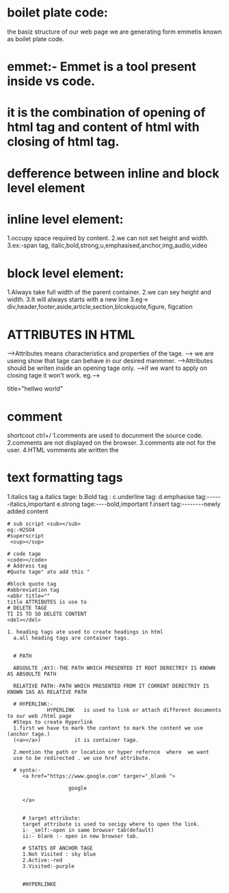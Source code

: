 # boilet plate code:
 the basiz structure of our web page we are generating form emmetis known as boilet plate code.

 # emmet:- Emmet is a tool present inside vs code.
 
  

# it is the combination of opening of html tag and  content of html with closing of html tag.
# defference between inline and block level element
# inline level element:
  1.occupy space required by content.
  2.we can not set height and width.
  3.ex:-span tag, italic,bold,strong,u,emphasised,anchor,img,audio,video

  # block level element:
  1.Always take full width of the parent container.
  2.we can sey height and width.
  3.It will always starts with a new line 
  3.eg-> div,header,footer,aside,article,section,blcokquote,figure,
  figcation

  # ATTRIBUTES IN HTML
   -->Attributes means characteristics and properties of the tage.
   --> we are useing show that tage can behave in our desired manmmer.
   -->Attributes should be writen inside an opening tage only. 
   -->if we want to apply on closing tage it won't work.
   eg.--><p>title="hellwo world"</p>
   # comment
   shortcout ctrl+/
   1.comments are used to docunment the source code.
   2.comments are not displayed on the browser.
   3.comments ate not for the user.
   4.HTML vomments ate written the<!--  -->
   # text formatting tags
   1.italics tag
    <!-- it is use to fromating the words -->
    a.italics tage:<i></i>
    b.Bold tag :<b></b>
    c.underline tag:<u></u>
    <!-- it is use to fromating the taxt -->
    d.emphasise tag:<em></em>------italics,important
    e.strong tage:<strong></strong>----bold,important
    f.insert tag:<ins></ins>--------newly added content

    # sub script <sub></sub>
    eg:-H2SO4
    #superscript
     <sup></sup>

    # code tage
    <code></code>
    # Address tag
    #Quote tage" ato add this "
  
    #block quote tag
    #abbreviation tag
    <abbr title=""
    title ATTRIBUTES is use to 
    # DELETE TAGE
    TI IS TO SO DELETE CONTENT
    <del></del>

    1. heading tags ate used to create headings in html
      a.all heading tags are container tags.


      # PATH

      ABSOULTE ;AYJ:-THE PATH WHICH PRESENTED IT ROOT DERECTRIY IS KNOWN AS ABSOULTE PATH

      RELATIVE PATH:-PATH WHICH PRESENTED FROM IT CORRENT DERECTRIY IS KNOWN IAS AS RELATIVE PATH

      # HYPERLINK:-
                 HYPERLINK   is used to link or attach different documents to our web /html page
      #Steps to create Hyperlink
      1.first we have to mark the content to mark the content we use (anchor tage.)
      (<a></a>)           it is container tage.

      2.mention the path or location or hyper refernce  where  we want
      use to be redirected . we use href attribute.

      # synta:-
         <a href="https://www.google.com" targer="_blank ">

                        google
        
         </a>


         # target attribute:
         target attribute is used to secigy where to open the link.
         i- _self:-open in same browser tab(default)
         ii:- blank :- open in new browser tab.

         # STATES OF ANCHOR TAGE
         1.Not Visited : sky blue
         2.Active:-red
         3.Visited:-purple


         #HYPERLINKE

